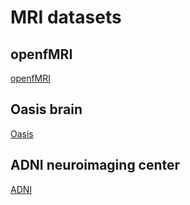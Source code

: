 # MRI datasets

## openfMRI 
<!-- 1 -->
[openfMRI](https://openfmri.org/)

## Oasis brain
[Oasis](https://www.oasis-brains.org/)

## ADNI neuroimaging center
[ADNI](http://adni.loni.usc.edu/data-samples/data-types/)

